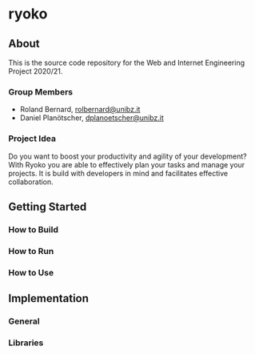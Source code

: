 # ryoko

## About

This is the source code repository for the Web and Internet Engineering Project 2020/21.

### Group Members

* Roland Bernard, rolbernard@unibz.it
* Daniel Planötscher, dplanoetscher@unibz.it

### Project Idea

Do you want to boost your productivity and agility of your development? With Ryoko you are able to
effectively plan your tasks and manage your projects. It is build with developers in mind and
facilitates effective collaboration.

## Getting Started
<!-- TODO -->

### How to Build
<!-- TODO -->

### How to Run
<!-- TODO -->

### How to Use
<!-- TODO -->

## Implementation
<!-- TODO -->

### General
<!-- TODO -->

### Libraries
<!-- TODO -->

